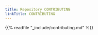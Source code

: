 ```yaml
---
title: Repository CONTRIBUTING
linkTitle: CONTRIBUTING
---
```


{{% readfile "_include/contributing.md" %}}
